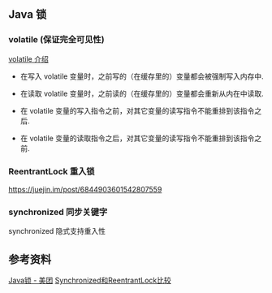 ## Java 锁

### volatile (保证完全可见性) 

[volatile 介绍](https://lotabout.me/2019/Java-volatile-keyword/)

* 在写入 volatile 变量时，之前写的（在缓存里的）变量都会被强制写入内存中.
* 在读取 volatile 变量时，之前读的（在缓存里的）变量都会重新从内在中读取.

* 在 volatile 变量的写入指令之前，对其它变量的读写指令不能重排到该指令之后.
* 在 volatile 变量的读取指令之后，对其它变量的读写指令不能重排到该指令之前.

### ReentrantLock 重入锁

https://juejin.im/post/6844903601542807559

### synchronized 同步关键字

synchronized 隐式支持重入性

## 参考资料
[Java锁 - 美团](https://tech.meituan.com/2018/11/15/java-lock.html)
[Synchronized和ReentrantLock比较](https://www.cnblogs.com/yangfeiORfeiyang/p/9694383.html)